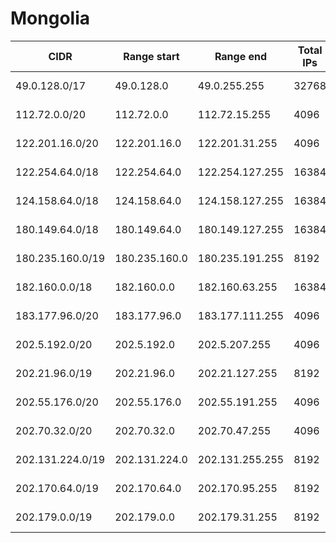 # Mongolia

CIDR               | Range start     | Range end       | Total IPs  | Assign date | Owner
------------------ | --------------- | --------------- | ---------- | ----------- | -----
49.0.128.0/17      | 49.0.128.0      | 49.0.255.255    | 32768      | 2010-11-05  | 
112.72.0.0/20      | 112.72.0.0      | 112.72.15.255   | 4096       | 2008-12-24  | 
122.201.16.0/20    | 122.201.16.0    | 122.201.31.255  | 4096       | 2006-10-30  | 
122.254.64.0/18    | 122.254.64.0    | 122.254.127.255 | 16384      | 2006-06-07  | 
124.158.64.0/18    | 124.158.64.0    | 124.158.127.255 | 16384      | 2007-10-03  | 
180.149.64.0/18    | 180.149.64.0    | 180.149.127.255 | 16384      | 2009-08-31  | 
180.235.160.0/19   | 180.235.160.0   | 180.235.191.255 | 8192       | 2009-11-05  | 
182.160.0.0/18     | 182.160.0.0     | 182.160.63.255  | 16384      | 2010-03-31  | 
183.177.96.0/20    | 183.177.96.0    | 183.177.111.255 | 4096       | 2009-11-30  | 
202.5.192.0/20     | 202.5.192.0     | 202.5.207.255   | 4096       | 2000-06-06  | 
202.21.96.0/19     | 202.21.96.0     | 202.21.127.255  | 8192       | 1993-08-16  | 
202.55.176.0/20    | 202.55.176.0    | 202.55.191.255  | 4096       | 2003-07-08  | 
202.70.32.0/20     | 202.70.32.0     | 202.70.47.255   | 4096       | 2001-07-19  | 
202.131.224.0/19   | 202.131.224.0   | 202.131.255.255 | 8192       | 1999-11-23  | 
202.170.64.0/19    | 202.170.64.0    | 202.170.95.255  | 8192       | 1999-06-09  | 
202.179.0.0/19     | 202.179.0.0     | 202.179.31.255  | 8192       | 2010-08-17  | 
